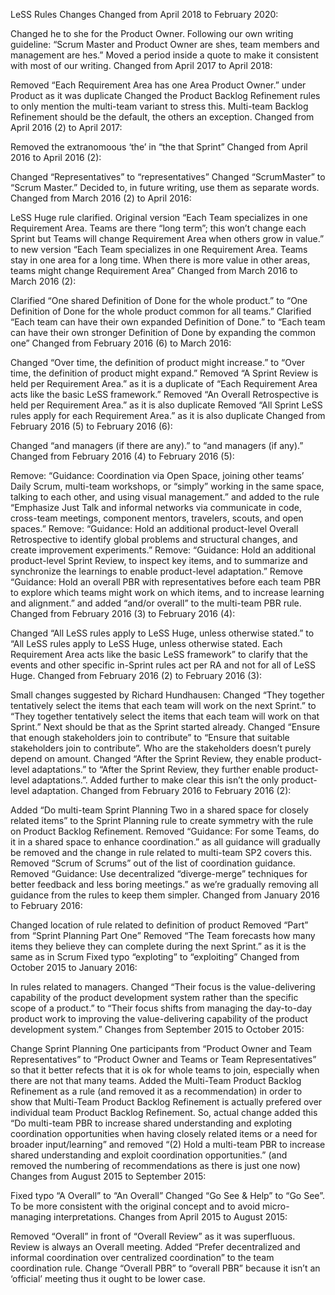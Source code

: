 LeSS Rules Changes
Changed from April 2018 to February 2020:

Changed he to she for the Product Owner. Following our own writing guideline: “Scrum Master and Product Owner are shes, team members and management are hes.”
Moved a period inside a quote to make it consistent with most of our writing.
Changed from April 2017 to April 2018:

Removed “Each Requirement Area has one Area Product Owner.” under Product as it was duplicate
Changed the Product Backlog Refinement rules to only mention the multi-team variant to stress this. Multi-team Backlog Refinement should be the default, the others an exception.
Changed from April 2016 (2) to April 2017:

Removed the extranomoous ‘the’ in “the that Sprint”
Changed from April 2016 to April 2016 (2):

Changed “Representatives” to “representatives”
Changed “ScrumMaster” to “Scrum Master.” Decided to, in future writing, use them as separate words.
Changed from March 2016 (2) to April 2016:

LeSS Huge rule clarified. Original version “Each Team specializes in one Requirement Area. Teams are there “long term”; this won’t change each Sprint but Teams will change Requirement Area when others grow in value.” to new version “Each Team specializes in one Requirement Area. Teams stay in one area for a long time. When there is more value in other areas, teams might change Requirement Area”
Changed from March 2016 to March 2016 (2):

Clarified “One shared Definition of Done for the whole product.” to “One Definition of Done for the whole product common for all teams.”
Clarified “Each team can have their own expanded Definition of Done.” to “Each team can have their own stronger Definition of Done by expanding the common one”
Changed from February 2016 (6) to March 2016:

Changed “Over time, the definition of product might increase.” to “Over time, the definition of product might expand.”
Removed “A Sprint Review is held per Requirement Area.” as it is a duplicate of “Each Requirement Area acts like the basic LeSS framework.”
Removed “An Overall Retrospective is held per Requirement Area.” as it is also duplicate
Removed “All Sprint LeSS rules apply for each Requirement Area.” as it is also duplicate
Changed from February 2016 (5) to February 2016 (6):

Changed “and managers (if there are any).” to “and managers (if any).”
Changed from February 2016 (4) to February 2016 (5):

Remove: “Guidance: Coordination via Open Space, joining other teams’ Daily Scrum, multi-team workshops, or “simply” working in the same space, talking to each other, and using visual management.” and added to the rule “Emphasize Just Talk and informal networks via communicate in code, cross-team meetings, component mentors, travelers, scouts, and open spaces.”
Remove: “Guidance: Hold an additional product-level Overall Retrospective to identify global problems and structural changes, and create improvement experiments.”
Remove: “Guidance: Hold an additional product-level Sprint Review, to inspect key items, and to summarize and synchronize the learnings to enable product-level adaptation.”
Remove “Guidance: Hold an overall PBR with representatives before each team PBR to explore which teams might work on which items, and to increase learning and alignment.” and added “and/or overall” to the multi-team PBR rule.
Changed from February 2016 (3) to February 2016 (4):

Changed “All LeSS rules apply to LeSS Huge, unless otherwise stated.” to “All LeSS rules apply to LeSS Huge, unless otherwise stated. Each Requirement Area acts like the basic LeSS framework” to clarify that the events and other specific in-Sprint rules act per RA and not for all of LeSS Huge.
Changed from February 2016 (2) to February 2016 (3):

Small changes suggested by Richard Hundhausen:
Changed “They together tentatively select the items that each team will work on the next Sprint.” to “They together tentatively select the items that each team will work on that Sprint.” Next should be that as the Sprint started already.
Changed “Ensure that enough stakeholders join to contribute” to “Ensure that suitable stakeholders join to contribute”. Who are the stakeholders doesn’t purely depend on amount.
Changed “After the Sprint Review, they enable product-level adaptations.” to “After the Sprint Review, they further enable product-level adaptations.”. Added further to make clear this isn’t the only product-level adaptation.
Changed from February 2016 to February 2016 (2):

Added “Do multi-team Sprint Planning Two in a shared space for closely related items” to the Sprint Planning rule to create symmetry with the rule on Product Backlog Refinement.
Removed “Guidance: For some Teams, do it in a shared space to enhance coordination.” as all guidance will gradually be removed and the change in rule related to multi-team SP2 covers this.
Removed “Scrum of Scrums” out of the list of coordination guidance.
Removed “Guidance: Use decentralized “diverge-merge” techniques for better feedback and less boring meetings.” as we’re gradually removing all guidance from the rules to keep them simpler.
Changed from January 2016 to February 2016:

Changed location of rule related to definition of product
Removed “Part” from “Sprint Planning Part One”
Removed “The Team forecasts how many items they believe they can complete during the next Sprint.” as it is the same as in Scrum
Fixed typo “exploting” to “exploiting”
Changed from October 2015 to January 2016:

In rules related to managers. Changed “Their focus is the value-delivering capability of the product development system rather than the specific scope of a product.” to “Their focus shifts from managing the day-to-day product work to improving the value-delivering capability of the product development system.”
Changes from September 2015 to October 2015:

Change Sprint Planning One participants from “Product Owner and Team Representatives” to “Product Owner and Teams or Team Representatives” so that it better refects that it is ok for whole teams to join, especially when there are not that many teams.
Added the Multi-Team Product Backlog Refinement as a rule (and removed it as a recommendation) in order to show that Multi-Team Product Backlog Refinement is actually prefered over individual team Product Backlog Refinement. So, actual change added this “Do multi-team PBR to increase shared understanding and exploting coordination opportunities when having closely related items or a need for broader input/learning” and removed “(2) Hold a multi-team PBR to increase shared understanding and exploit coordination opportunities.” (and removed the numbering of recommendations as there is just one now)
Changes from August 2015 to September 2015:

Fixed typo “A Overall” to “An Overall”
Changed “Go See & Help” to “Go See”. To be more consistent with the original concept and to avoid micro-managing interpretations.
Changes from April 2015 to August 2015:

Removed “Overall” in front of “Overall Review” as it was superfluous. Review is always an Overall meeting.
Added “Prefer decentralized and informal coordination over centralized coordination” to the team coordination rule.
Change “Overall PBR” to “overall PBR” because it isn’t an ‘official’ meeting thus it ought to be lower case.